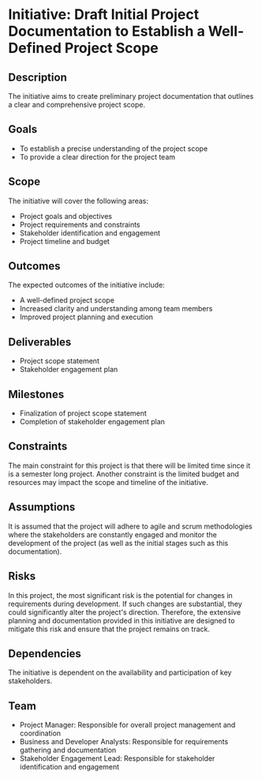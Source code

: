 # Initiative: Draft Initial Project Documentation to Establish a Well-Defined Project Scope

## Description

The initiative aims to create preliminary project documentation that outlines a
clear and comprehensive project scope.

## Goals

- To establish a precise understanding of the project scope
- To provide a clear direction for the project team

## Scope

The initiative will cover the following areas:

- Project goals and objectives
- Project requirements and constraints
- Stakeholder identification and engagement
- Project timeline and budget

## Outcomes

The expected outcomes of the initiative include:

- A well-defined project scope
- Increased clarity and understanding among team members
- Improved project planning and execution

## Deliverables

- Project scope statement
- Stakeholder engagement plan

## Milestones

- Finalization of project scope statement
- Completion of stakeholder engagement plan

## Constraints

The main constraint for this project is that there will be limited time since it
is a semester long project. Another constraint is the limited budget and
resources may impact the scope and timeline of the initiative.

## Assumptions

It is assumed that the project will adhere to agile and scrum methodologies
where the stakeholders are constantly engaged and monitor the development of the
project (as well as the initial stages such as this documentation).

## Risks

In this project, the most significant risk is the potential for changes in
requirements during development. If such changes are substantial, they could
significantly alter the project's direction. Therefore, the extensive planning
and documentation provided in this initiative are designed to mitigate this risk
and ensure that the project remains on track.

## Dependencies

The initiative is dependent on the availability and participation of key
stakeholders.

## Team

- Project Manager: Responsible for overall project management and coordination
- Business and Developer Analysts: Responsible for requirements gathering and
  documentation
- Stakeholder Engagement Lead: Responsible for stakeholder identification and
  engagement

